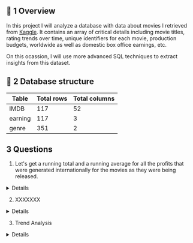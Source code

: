 ## 📌 1 Overview

In this project I will analyze a database with data about movies I retrieved from [Kaggle](https://www.kaggle.com/datasets/shahjhanalam/movie-data-analytics-dataset?resource=download). It contains an array of critical details including movie titles, rating trends over time, unique identifiers for each movie, production budgets, worldwide as well as domestic box office earnings, etc.

On this ocassion, I will use more advanced SQL techniques to extract insights from this dataset.

## 📐 2 Database structure

 Table  | Total rows   |  Total columns
------------- | ------------- | ------------------
IMDB | 117 | 52
earning | 117 | 3
genre | 351 | 2

## 3 Questions

1. Let's get a running total and a running average for all the profits that were generated internationally for the movies as they were being released.
   
<Details>
Code 
 
```sql
SELECT
 movie_id, 
 worldwide AS revenue,
 SUM(worldwide) OVER (ORDER BY movie_id) AS cumulative_revenue,
 AVG (worldwide) OVER (ORDER BY movie_id) AS cumulative_avg_revenue
FROM
 earning; 

```

</details>


2. XXXXXXX

<Details>
Code 
 
```sql

SELECT Title, budget, rating,
AVG(rating) OVER (PARTITION BY budget ORDER BY title) AS running_rating_AVG,
COUNT(rating) OVER (PARTITION BY budget ORDER BY title) AS amount_movies_same_budget
FROM IMDB
```

</details>

3. Trend Analysis

<Details>
Code 
 
```sql

LAG and LEAD 
```

</details>
